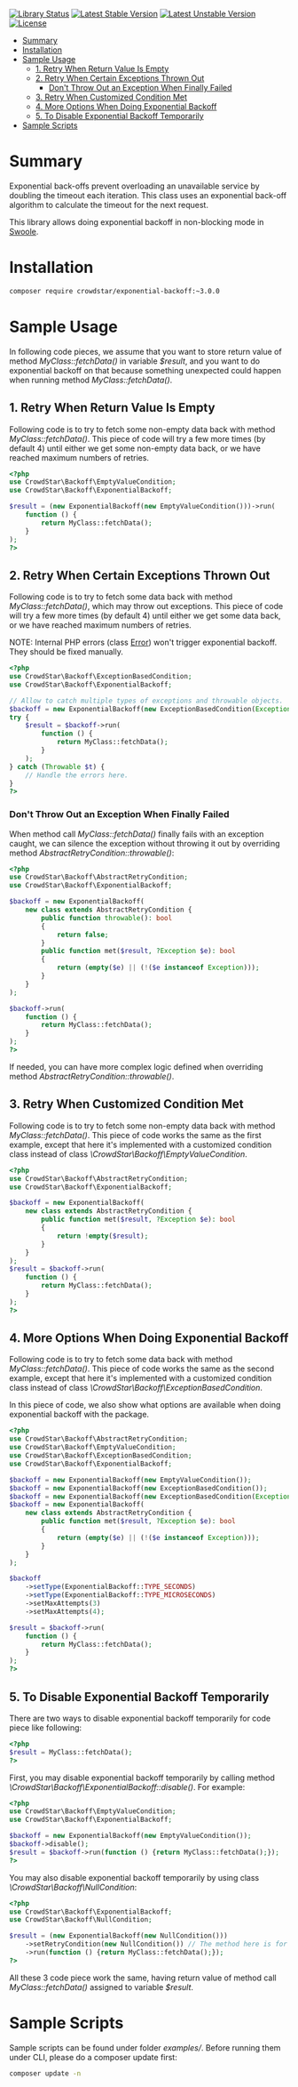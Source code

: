 [![Library Status](https://github.com/Crowdstar/exponential-backoff/workflows/Tests/badge.svg)](https://github.com/Crowdstar/exponential-backoff/actions)
[![Latest Stable Version](https://poser.pugx.org/Crowdstar/exponential-backoff/v/stable.svg)](https://packagist.org/packages/crowdstar/exponential-backoff)
[![Latest Unstable Version](https://poser.pugx.org/Crowdstar/exponential-backoff/v/unstable.svg)](https://packagist.org/packages/crowdstar/exponential-backoff)
[![License](https://poser.pugx.org/Crowdstar/exponential-backoff/license.svg)](https://packagist.org/packages/crowdstar/exponential-backoff)

   * [Summary](#summary)
   * [Installation](#installation)
   * [Sample Usage](#sample-usage)
      * [1. Retry When Return Value Is Empty](#1-retry-when-return-value-is-empty)
      * [2. Retry When Certain Exceptions Thrown Out](#2-retry-when-certain-exceptions-thrown-out)
         * [Don't Throw Out an Exception When Finally Failed](#dont-throw-out-an-exception-when-finally-failed)
      * [3. Retry When Customized Condition Met](#3-retry-when-customized-condition-met)
      * [4. More Options When Doing Exponential Backoff](#4-more-options-when-doing-exponential-backoff)
      * [5. To Disable Exponential Backoff Temporarily](#5-to-disable-exponential-backoff-temporarily)
   * [Sample Scripts](#sample-scripts)

# Summary

Exponential back-offs prevent overloading an unavailable service by doubling the timeout each iteration. This class uses
an exponential back-off algorithm to calculate the timeout for the next request.

This library allows doing exponential backoff in non-blocking mode in [Swoole](https://github.com/swoole/swoole-src).

# Installation

```bash
composer require crowdstar/exponential-backoff:~3.0.0
```

# Sample Usage

In following code pieces, we assume that you want to store return value of method _MyClass::fetchData()_ in variable
_$result_, and you want to do exponential backoff on that because something unexpected could happen when running method
_MyClass::fetchData()_.

## 1. Retry When Return Value Is Empty

Following code is to try to fetch some non-empty data back with method _MyClass::fetchData()_. This piece of code will
try a few more times (by default 4) until either we get some non-empty data back, or we have reached maximum numbers
of retries.
 
```php
<?php
use CrowdStar\Backoff\EmptyValueCondition;
use CrowdStar\Backoff\ExponentialBackoff;

$result = (new ExponentialBackoff(new EmptyValueCondition()))->run(
    function () {
        return MyClass::fetchData();
    }
);
?>
```

## 2. Retry When Certain Exceptions Thrown Out

Following code is to try to fetch some data back with method _MyClass::fetchData()_, which may throw out exceptions.
This piece of code will try a few more times (by default 4) until either we get some data back, or we have reached
maximum numbers of retries.

NOTE: Internal PHP errors (class [Error](https://www.php.net/error)) won't trigger exponential backoff. They should be
fixed manually.

```php
<?php
use CrowdStar\Backoff\ExceptionBasedCondition;
use CrowdStar\Backoff\ExponentialBackoff;

// Allow to catch multiple types of exceptions and throwable objects.
$backoff = new ExponentialBackoff(new ExceptionBasedCondition(Exception::class, Throwable::class));
try {
    $result = $backoff->run(
        function () {
            return MyClass::fetchData();
        }
    );
} catch (Throwable $t) {
    // Handle the errors here.
}
?>
```

### Don't Throw Out an Exception When Finally Failed

When method call _MyClass::fetchData()_ finally fails with an exception caught, we can silence the exception without
throwing it out by overriding method _AbstractRetryCondition::throwable()_:

```php
<?php
use CrowdStar\Backoff\AbstractRetryCondition;
use CrowdStar\Backoff\ExponentialBackoff;

$backoff = new ExponentialBackoff(
    new class extends AbstractRetryCondition {
        public function throwable(): bool
        {
            return false;
        }
        public function met($result, ?Exception $e): bool
        {
            return (empty($e) || (!($e instanceof Exception)));
        }
    }
);

$backoff->run(
    function () {
        return MyClass::fetchData();
    }
);
?>
```

If needed, you can have more complex logic defined when overriding method _AbstractRetryCondition::throwable()_.

## 3. Retry When Customized Condition Met

Following code is to try to fetch some non-empty data back with method _MyClass::fetchData()_. This piece of code works
the same as the first example, except that here it's implemented with a customized condition class instead of class
_\CrowdStar\Backoff\EmptyValueCondition_.

```php
<?php
use CrowdStar\Backoff\AbstractRetryCondition;
use CrowdStar\Backoff\ExponentialBackoff;

$backoff = new ExponentialBackoff(
    new class extends AbstractRetryCondition {
        public function met($result, ?Exception $e): bool
        {
            return !empty($result);
        }
    }
);
$result = $backoff->run(
    function () {
        return MyClass::fetchData();
    }
);
?>
```

## 4. More Options When Doing Exponential Backoff

Following code is to try to fetch some data back with method _MyClass::fetchData()_. This piece of code works the
same as the second example, except that here it's implemented with a customized condition class instead of class
_\CrowdStar\Backoff\ExceptionBasedCondition_.

In this piece of code, we also show what options are available when doing exponential backoff with the package.

```php
<?php
use CrowdStar\Backoff\AbstractRetryCondition;
use CrowdStar\Backoff\EmptyValueCondition;
use CrowdStar\Backoff\ExceptionBasedCondition;
use CrowdStar\Backoff\ExponentialBackoff;

$backoff = new ExponentialBackoff(new EmptyValueCondition());
$backoff = new ExponentialBackoff(new ExceptionBasedCondition());
$backoff = new ExponentialBackoff(new ExceptionBasedCondition(Exception::class, Throwable::class));
$backoff = new ExponentialBackoff(
    new class extends AbstractRetryCondition {
        public function met($result, ?Exception $e): bool
        {
            return (empty($e) || (!($e instanceof Exception)));
        }
    }
);

$backoff
    ->setType(ExponentialBackoff::TYPE_SECONDS)
    ->setType(ExponentialBackoff::TYPE_MICROSECONDS)
    ->setMaxAttempts(3)
    ->setMaxAttempts(4);

$result = $backoff->run(
    function () {
        return MyClass::fetchData();
    }
);
?>
```

## 5. To Disable Exponential Backoff Temporarily

There are two ways to disable exponential backoff temporarily for code piece like following:

```php
<?php
$result = MyClass::fetchData();
?>
```

First, you may disable exponential backoff temporarily by calling method _\CrowdStar\Backoff\ExponentialBackoff::disable()_. For example:

```php
<?php
use CrowdStar\Backoff\EmptyValueCondition;
use CrowdStar\Backoff\ExponentialBackoff;

$backoff = new ExponentialBackoff(new EmptyValueCondition());
$backoff->disable();
$result = $backoff->run(function () {return MyClass::fetchData();});
?>
```

You may also disable exponential backoff temporarily by using class _\CrowdStar\Backoff\NullCondition_:

```php
<?php
use CrowdStar\Backoff\ExponentialBackoff;
use CrowdStar\Backoff\NullCondition;

$result = (new ExponentialBackoff(new NullCondition()))
    ->setRetryCondition(new NullCondition()) // The method here is for demonstration purpose.
    ->run(function () {return MyClass::fetchData();});
?>
```

All these 3 code piece work the same, having return value of method call _MyClass::fetchData()_ assigned to variable _$result_.

# Sample Scripts

Sample scripts can be found under folder _examples/_. Before running them under CLI, please do a composer update first:

```bash
composer update -n
```
